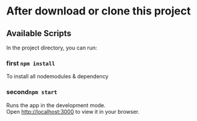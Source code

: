 # After download or clone this project

## Available Scripts

In the project directory, you can run:
### first `npm install`

To install all nodemodules & dependency

### second`npm start`

Runs the app in the development mode.\
Open [http://localhost:3000](http://localhost:3000) to view it in your browser.
